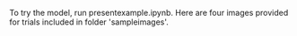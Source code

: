 To try the model, run presentexample.ipynb. Here are four images provided for trials included in folder 'sampleimages'.